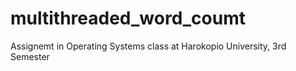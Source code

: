 # multithreaded_word_coumt
Assignemt in Operating Systems class at Harokopio University, 3rd Semester
